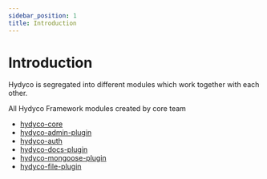 ```yaml
---
sidebar_position: 1
title: Introduction
---
```


# Introduction

Hydyco is segregated into different modules which work together with each other.

All Hydyco Framework modules created by core team

- [hydyco-core](https://www.npmjs.com/package/@hydyco/core)
- [hydyco-admin-plugin](https://www.npmjs.com/package/@hydyco/admin-plugin)
- [hydyco-auth](https://www.npmjs.com/package/@hydyco/auth)
- [hydyco-docs-plugin](https://www.npmjs.com/package/@hydyco/docs-plugin)
- [hydyco-mongoose-plugin](https://www.npmjs.com/package/@hydyco/mongoose-plugin)
- [hydyco-file-plugin](https://www.npmjs.com/package/@hydyco/file-plugin)
